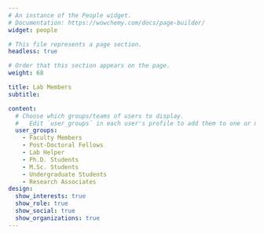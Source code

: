 ```yaml
---
# An instance of the People widget.
# Documentation: https://wowchemy.com/docs/page-builder/
widget: people

# This file represents a page section.
headless: true

# Order that this section appears on the page.
weight: 68

title: Lab Members
subtitle:

content:
  # Choose which groups/teams of users to display.
  #   Edit `user_groups` in each user's profile to add them to one or more of these groups.
  user_groups:
    - Faculty Members
    - Post-Doctoral Fellows
    - Lab Helper
    - Ph.D. Students
    - M.Sc. Students
    - Undergraduate Students
    - Research Associates
design:
  show_interests: true
  show_role: true
  show_social: true
  show_organizations: true
---
```

